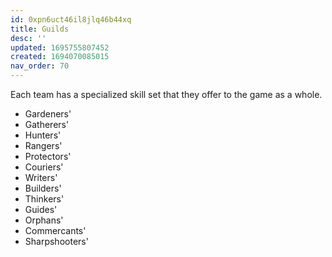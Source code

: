 ```yaml
---
id: 0xpn6uct46il8jlq46b44xq
title: Guilds
desc: ''
updated: 1695755807452
created: 1694070085015
nav_order: 70
---
```

Each team has a specialized skill set that they offer to the game as a whole.

* Gardeners'
* Gatherers'
* Hunters'
* Rangers'
* Protectors'
* Couriers'
* Writers'
* Builders'
* Thinkers'
* Guides'
* Orphans'
* Commercants'
* Sharpshooters'
